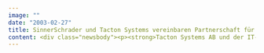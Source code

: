 ```yaml
---
image: ""
date: "2003-02-27"
title: SinnerSchrader und Tacton Systems vereinbaren Partnerschaft für Vertrieb und Implementierung in Deutschland, Österreich und der Schweiz
content: <div class="newsbody"><p><strong>Tacton Systems AB und der IT-Dienstleister SinnerSchrader haben eine Partnerschaft für Vermarktung und Vertrieb von Tacton Configurator geschlossen.</strong></p><p>Der führende Anbieter von Konfigurationssoftware erschließt gemeinsam mit SinnerSchrader den mitteleuropäischen Markt. Die Software von Tacton ermöglicht Kunden wie Ericsson, ABB oder Marconi einen effizienten Vertrieb komplexer und maßgeschneiderter Produkte online und offline.</p><p>Tacton Configurator ist ein zentraler Teil der Business-Logik von E-Commerce-Systemen, mit denen maßgeschneiderte und komplexe Produkte verkauft werden sollen. Die Konfigurationssoftware lässt sich nahtlos in führende CRM-, E-Commerce- und ERP-Systeme integrieren. Als IT-Dienstleister sorgt SinnerSchrader für die Anpassung der Prozesse, die Einbindung in existierende Websites (Internet, Intranet, Extranet) und die Integration in die vorhandene Systemlandschaft mit der Programmierung entsprechender Schnittstellen.</p><p>Mit Tacton Configurator erstellen Verkäufer, Reseller und Vertriebspartner innerhalb weniger Minuten maßgeschneiderte Angebote, die früher Tage oder Wochen in Anspruch nahmen. Der Konfigurator gewährleistet die Produktqualität, indem alle Konfigurationen anhand der aktuellen Produktdaten auf ihre Richtigkeit geprüft werden. Auch auf der Kundenseite unterstützt das System die Bestellung komplexer Produkte und Dienstleistungen. Eine eingehende Produktkenntnis ist für den Kauf nicht mehr erforderlich - der Kunde muss nur seine eigenen Anforderungen kennen.</p><p><a class="news-backlink" href="/de/"><svg class="svg-ico svg-ico--arrow-left"><use xlink&#58;href="#arrow-down"></use></svg>Zurück zur Presse Übersicht</a></p></div>
---
```

